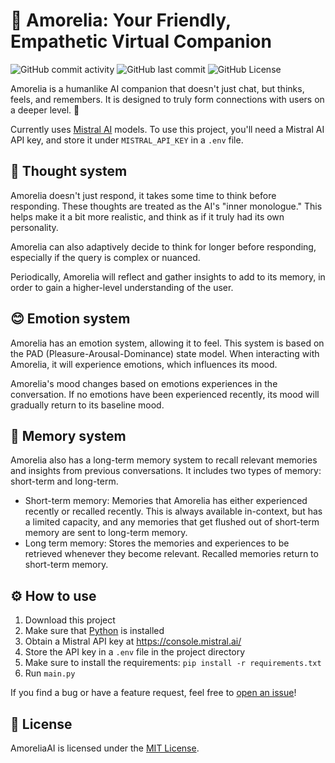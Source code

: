 # 💖 Amorelia: Your Friendly, Empathetic Virtual Companion

![GitHub commit activity](https://img.shields.io/github/commit-activity/m/fungamer2-2/AmoreliaAI)
![GitHub last commit](https://img.shields.io/github/last-commit/fungamer2-2/AmoreliaAI)
![GitHub License](https://img.shields.io/github/license/fungamer2-2/AmoreliaAI)


Amorelia is a humanlike AI companion that doesn't just chat, but thinks, feels, and remembers. It is designed to truly form connections with users on a deeper level. 💖

Currently uses [Mistral AI](https://mistral.ai) models. To use this project, you'll need a Mistral AI API key, and store it under `MISTRAL_API_KEY` in a `.env` file.

## 💭 Thought system

Amorelia doesn't just respond, it takes some time to think before responding. These thoughts are treated as the AI's "inner monologue." This helps make it a bit more realistic, and think as if it truly had its own personality.

Amorelia can also adaptively decide to think for longer before responding, especially if the query is complex or nuanced.

Periodically, Amorelia will reflect and gather insights to add to its memory, in order to gain a higher-level understanding of the user.

## 😊 Emotion system

Amorelia has an emotion system, allowing it to feel. This system is based on the PAD (Pleasure-Arousal-Dominance) state model. When interacting with Amorelia, it will experience emotions, which influences its mood.

Amorelia's mood changes based on emotions experiences in the conversation. If no emotions have been experienced recently, its mood will gradually return to its baseline mood.

## 📝 Memory system

Amorelia also has a long-term memory system to recall relevant memories and insights from previous conversations. It includes two types of memory: short-term and long-term.

- Short-term memory: Memories that Amorelia has either experienced recently or recalled recently. This is always available in-context, but has a limited capacity, and any memories that get flushed out of short-term memory are sent to long-term memory.
- Long term memory: Stores the memories and experiences to be retrieved whenever they become relevant. Recalled memories return to short-term memory.

## ⚙️ How to use

1. Download this project
2. Make sure that [Python](https://python.org) is installed
3. Obtain a Mistral API key at <https://console.mistral.ai/>
4. Store the API key in a `.env` file in the project directory
5. Make sure to install the requirements: `pip install -r requirements.txt` 
6. Run `main.py`

If you find a bug or have a feature request, feel free to [open an issue](https://github.com/fungamer2-2/HumanlikeAI/issues/new/choose)!

## 📄 License

AmoreliaAI is licensed under the [MIT License](LICENSE).
